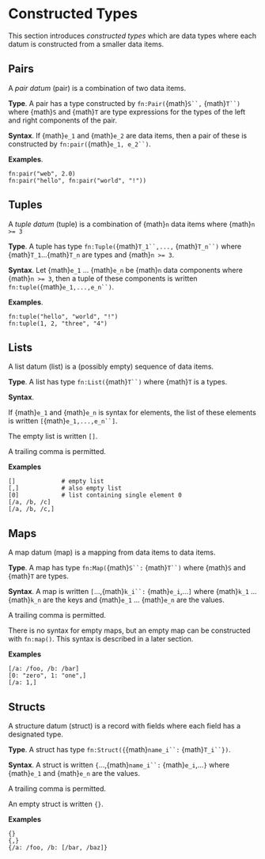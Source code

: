 # Constructed Types

This section introduces *constructed types* which are data types
where each datum is constructed from a smaller data items.

## Pairs

A *pair datum* (pair) is a combination of two data items.

**Type**. A pair has a type constructed by `fn:Pair(`{math}`S``,` {math}`T``)`
where {math}`S` and {math}`T` are type expressions for the types of the
left and right components of the pair.

**Syntax**.
If {math}`e_1` and {math}`e_2` are data items, then
a pair of these is constructed by `fn:pair(`{math}`e_1, e_2``)`.

**Examples**.

```
fn:pair("web", 2.0)
fn:pair("hello", fn:pair("world", "!"))
```

## Tuples

A *tuple datum* (tuple) is a combination of {math}`n` data items where {math}`n >= 3`

**Type**. A tuple has type `fn:Tuple(`{math}`T_1``,...,` {math}`T_n``)`
where {math}`T_1`...{math}`T_n` are types and {math}`n >= 3`.

**Syntax**.
Let {math}`e_1` ... {math}`e_n` be {math}`n` data components where {math}`n >= 3`,
then a tuple of these components is written `fn:tuple(`{math}`e_1,...,e_n``)`.

**Examples**.

```
fn:tuple("hello", "world", "!")
fn:tuple(1, 2, "three", "4")
```

## Lists

A list datum (list) is a (possibly empty) sequence of data items.

**Type**. A list has type `fn:List(`{math}`T``)` where
{math}`T` is a types.

**Syntax**.

If {math}`e_1` and {math}`e_n` is syntax for elements,
the list of these elements is written `[`{math}`e_1,...,e_n``]`.

The empty list is written `[]`.

A trailing comma is permitted.

**Examples**

```
[]             # empty list
[,]            # also empty list
[0]            # list containing single element 0
[/a, /b, /c]
[/a, /b, /c,]
```

## Maps

A map datum (map) is a mapping from data items to data items.

**Type**. A map has type `fn:Map(`{math}`S``:` {math}`T``)` where
{math}`S` and {math}`T` are types.

**Syntax**.
A map is written `[`...,{math}`k_i``:` {math}`e_i`,...`]`
where
{math}`k_1` ... {math}`k_n` are the keys and 
{math}`e_1` ... {math}`e_n` are the values.

A trailing comma is permitted.

There is no syntax for empty maps, but an empty map can
be constructed with `fn:map()`. This syntax is described in a later section.

**Examples**

```
[/a: /foo, /b: /bar]
[0: "zero", 1: "one",]
[/a: 1,]
```

## Structs

A structure datum (struct) is a record with fields where each field has 
a designated type.

**Type**. A struct has type `fn:Struct({`{math}`name_i``:` {math}`T_i``})`.

**Syntax**.
A struct is written `{`...,{math}`name_i``:` {math}`e_i`,...`}`
where {math}`e_1` and {math}`e_n` are the values.

A trailing comma is permitted.

An empty struct is written `{}`.

**Examples**

```
{}
{,}
{/a: /foo, /b: [/bar, /baz]}
```
